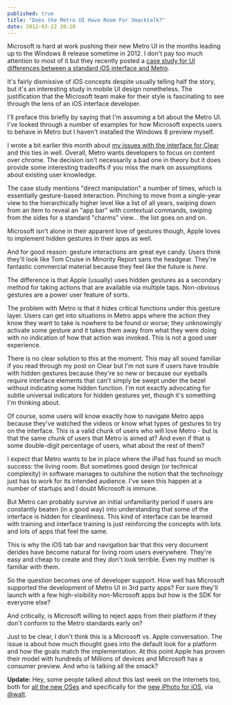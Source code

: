 ```yaml
---
published: true
title: "Does the Metro UI Have Room For Smacktalk?"
date: 2012-03-22 20:10
---
```


Microsoft is hard at work pushing their new Metro UI in the months leading up to the Windows 8 release sometime in 2012. I don't pay too much attention to most of it but they recently posted a [case study for UI differences between a standard iOS interface and Metro](http://msdn.microsoft.com/en-us/library/windows/apps/hh868262.aspx).

It's fairly dismissive of iOS concepts despite usually telling half the story, but it's an interesting study in mobile UI design nonetheless. The justification that the Microsoft team make for their style is fascinating to see through the lens of an iOS interface developer.

I'll preface this briefly by saying that I'm assuming a bit about the Metro UI. I've looked through a number of examples for how Microsoft expects users to behave in Metro but I haven't installed the Windows 8 preview myself.

I wrote a bit earlier this month about [my issues with the interface for Clear](http://blog.nickoneill.name/on-hidden-touch-gestures.html) and this ties in well. Overall, Metro wants developers to focus on content over chrome. The decision isn't necessarily a bad one in theory but it does provide some interesting tradeoffs if you miss the mark on assumptions about existing user knowledge.

The case study mentions "direct manipulation" a number of times, which is essentially gesture-based interaction. Pinching to move from a single-year view to the hierarchically higher level like a list of all years, swiping down from an item to reveal an "app bar" with contextual commands, swiping from the sides for a standard "charms" view… the list goes on and on.

Microsoft isn't alone in their apparent love of gestures though,
Apple loves to implement hidden gestures in their apps as well. 

And for good reason: gesture interactions are great eye candy. Users think they'll look like Tom Cruise in Minority Report sans the headgear. They're fantastic commercial material because they feel like the future is *here*.

The difference is that Apple (usually) uses hidden gestures as a secondary method for taking actions that are available via multiple taps. Non-obvious gestures are a power user feature of sorts.

The problem with Metro is that it hides critical functions under this gesture layer. Users can get into situations in Metro apps where the action they know they want to take is nowhere to be found or worse; they unknowingly activate some gesture and it takes them away from what they were doing with no indication of how that action was invoked. This is not a good user experience.

There is no clear solution to this at the moment. This may all sound familiar if you read through my post on Clear but I'm not sure if users have trouble with hidden gestures because they're so new or because our eyeballs require interface elements that can't simply be swept under the bezel without indicating some hidden function. I'm not exactly advocating for subtle universal indicators for hidden gestures yet, though it's something I'm thinking about.

Of course, some users will know exactly how to navigate Metro apps because they've watched the videos or know what types of gestures to try on the interface. This is a valid chunk of users who will love Metro - but is that the same chunk of users that Metro is aimed at? And even if that is some double-digit percentage of users, what about the rest of them?

I expect that Metro wants to be in place where the iPad has found so much success: the living room. But sometimes good design (or technical complexity) in software manages to outshine the notion that the technology just has to work for its intended audience. I've seen this happen at a number of startups and I doubt Microsoft is immune.

But Metro can probably survive an initial unfamiliarity period if users are constantly beaten (in a good way) into understanding that some of the interface is hidden for cleanliness. This kind of interface can be learned with training and interface training is just reinforcing the concepts with lots and lots of apps that feel the same.

This is why the iOS tab bar and navigation bar that this very document derides have become natural for living room users everywhere. They're easy and cheap to create and they don't look terrible. Even my mother is familiar with them.

So the question becomes one of developer support. How well has Microsoft supported the development of Metro UI in 3rd party apps? For sure they'll launch with a few high-visibility non-Microsoft apps but how is the SDK for everyone else?

And critically, is Microsoft willing to reject apps from their platform if they don't conform to the Metro standards early on?

Just to be clear, I don't think this is a Microsoft vs. Apple conversation. The issue is about how much thought goes into the default look for a platform and how the goals match the implementation. At this point Apple has proven their model with hundreds of Millions of devices and Microsoft has a consumer preview. And who is talking all the smack?

**Update:** Hey, some people talked about this last week on the internets too, both for [all the new OSes](http://reverttosaved.com/2012/03/14/mystery-meat-ui-design-in-windows-8-ios-and-os-x-could-point-to-a-confusing-computing-future/) and specifically for the [new iPhoto for iOS](http://ignorethecode.net/blog/2012/03/14/mystery_meat_iphoto/), via [@walt](https://twitter.com/#!/walt/status/183048316563619841).
